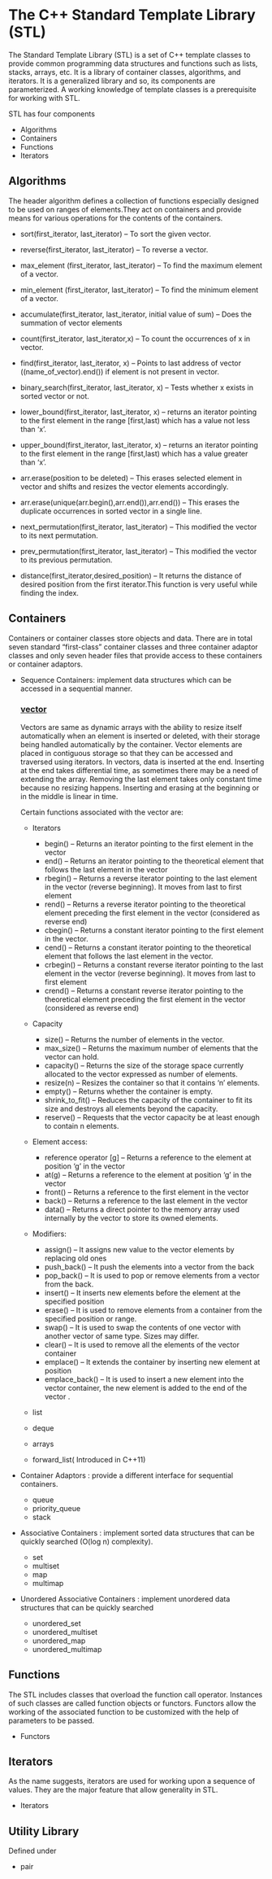# The C++ Standard Template Library (STL)
The Standard Template Library (STL) is a set of C++ template classes to provide common programming data structures and functions such as lists, stacks, arrays, etc. It is a library of container classes, algorithms, and iterators. It is a generalized library and so, its components are parameterized. A working knowledge of template classes is a prerequisite for working with STL.

STL has four components

* Algorithms
* Containers
* Functions
* Iterators

## Algorithms
The header algorithm defines a collection of functions especially designed to be used on ranges of elements.They act on containers and provide means for various operations for the contents of the containers.

 * sort(first_iterator, last_iterator) – To sort the given vector.
 * reverse(first_iterator, last_iterator) – To reverse a vector.
 * max_element (first_iterator, last_iterator) – To find the maximum element of a vector.
 * min_element (first_iterator, last_iterator) – To find the minimum element of a vector.
 * accumulate(first_iterator, last_iterator, initial value of sum) – Does the summation of vector elements

 * count(first_iterator, last_iterator,x) – To count the occurrences of x in vector.
 * find(first_iterator, last_iterator, x) – Points to last address of vector ((name_of_vector).end()) if element is not present in vector.

 * binary_search(first_iterator, last_iterator, x) – Tests whether x exists in sorted vector or not.
 * lower_bound(first_iterator, last_iterator, x) – returns an iterator pointing to the first element in the range [first,last) which has a value not less than ‘x’.
 * upper_bound(first_iterator, last_iterator, x) – returns an iterator pointing to the first element in the range [first,last) which has a value greater than ‘x’.

 * arr.erase(position to be deleted) – This erases selected element in vector and shifts and resizes the vector elements accordingly.
 * arr.erase(unique(arr.begin(),arr.end()),arr.end()) – This erases the duplicate occurrences in sorted vector in a single line.

 * next_permutation(first_iterator, last_iterator) – This modified the vector to its next permutation.
 * prev_permutation(first_iterator, last_iterator) – This modified the vector to its previous permutation.
 * distance(first_iterator,desired_position) – It returns the distance of desired position from the first iterator.This function is very useful while finding the index.


## Containers

Containers or container classes store objects and data. There are in total seven standard “first-class” container classes and three container adaptor classes and only seven header files that provide access to these containers or container adaptors.

* Sequence Containers: implement data structures which can be accessed in a sequential manner.
  ### [vector](Vector.md)
  
  Vectors are same as dynamic arrays with the ability to resize itself automatically when an element is inserted or deleted, with their storage being handled automatically by the container. Vector elements are placed in contiguous storage so that they can be accessed and traversed using iterators. In vectors, data is inserted at the end. Inserting at the end takes differential time, as sometimes there may be a need of extending the array. Removing the last element takes only constant time because no resizing happens. Inserting and erasing at the beginning or in the middle is linear in time.

  Certain functions associated with the vector are:
    * Iterators
        * begin() – Returns an iterator pointing to the first element in the vector
        * end() – Returns an iterator pointing to the theoretical element that follows the last element in the vector
        * rbegin() – Returns a reverse iterator pointing to the last element in the vector (reverse beginning). It moves from last to first element
        * rend() – Returns a reverse iterator pointing to the theoretical element preceding the first element in the vector (considered as reverse end)
        * cbegin() – Returns a constant iterator pointing to the first element in the vector.
        * cend() – Returns a constant iterator pointing to the theoretical element that follows the last element in the vector.
        * crbegin() – Returns a constant reverse iterator pointing to the last element in the vector (reverse beginning). It moves from last to first element
        * crend() – Returns a constant reverse iterator pointing to the theoretical element preceding the first element in the vector (considered as reverse end)

    * Capacity
    
        * size() – Returns the number of elements in the vector.
        * max_size() – Returns the maximum number of elements that the vector can hold.
        * capacity() – Returns the size of the storage space currently allocated to the vector expressed as number of elements.
        * resize(n) – Resizes the container so that it contains ‘n’ elements.
        * empty() – Returns whether the container is empty.
        * shrink_to_fit() – Reduces the capacity of the container to fit its size and destroys all elements beyond the capacity.
        * reserve() – Requests that the vector capacity be at least enough to contain n elements.

    * Element access:

        * reference operator [g] – Returns a reference to the element at position ‘g’ in the vector
        * at(g) – Returns a reference to the element at position ‘g’ in the vector
        * front() – Returns a reference to the first element in the vector
        * back() – Returns a reference to the last element in the vector
        * data() – Returns a direct pointer to the memory array used internally by the vector to store its owned elements.

  * Modifiers:

      * assign() – It assigns new value to the vector elements by replacing old ones
      * push_back() – It push the elements into a vector from the back
      * pop_back() – It is used to pop or remove elements from a vector from the back.
      * insert() – It inserts new elements before the element at the specified position
      * erase() – It is used to remove elements from a container from the specified position or range.
      * swap() – It is used to swap the contents of one vector with another vector of same type. Sizes may differ.
      * clear() – It is used to remove all the elements of the vector container
      * emplace() – It extends the container by inserting new element at position
      * emplace_back() – It is used to insert a new element into the vector container, the new element is added to the end of the vector
.
  
  * list
  * deque
  * arrays
  * forward_list( Introduced in C++11)
* Container Adaptors : provide a different interface for sequential containers.
  * queue
  * priority_queue
  * stack
* Associative Containers : implement sorted data structures that can be quickly searched (O(log n) complexity).
  * set
  * multiset
  * map
  * multimap
* Unordered Associative Containers : implement unordered data structures that can be quickly searched
  * unordered_set 
  * unordered_multiset
  * unordered_map
  * unordered_multimap

## Functions

The STL includes classes that overload the function call operator. Instances of such classes are called function objects or functors. Functors allow the working of the associated function to be customized with the help of parameters to be passed.

* Functors

## Iterators

As the name suggests, iterators are used for working upon a sequence of values. They are the major feature that allow generality in STL.

* Iterators

## Utility Library

Defined under <utility header>

* pair
